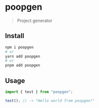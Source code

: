 # poopgen

> Project generator

## Install

```sh
npm i poopgen
# or
yarn add poopgen
# or
pnpm add poopgen
```

## Usage

```typescript
import { test } from "poopgen";

test(); // -> "Hello world from poopgen!"
```
